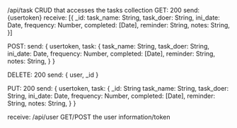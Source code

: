 /api/task
CRUD that accesses the tasks collection
GET: 200
send: {usertoken}
receive: [{
    _id: 
    task_name: String,
    task_doer: String,
    ini_date: Date,
    frequency: Number,
    completed: [Date],
    reminder: String,
    notes: String,
}]

POST: 
send: {
  usertoken, 
  task: {
    task_name: String,
    task_doer: String,
    ini_date: Date,
    frequency: Number,
    completed: [Date],
    reminder: String,
    notes: String,
  }
}

DELETE: 200
send: {
  user,
  _id
}

PUT: 200
send: {
  usertoken, 
  task: {
    _id: String
    task_name: String,
    task_doer: String,
    ini_date: Date,
    frequency: Number,
    completed: [Date],
    reminder: String,
    notes: String,
  }
}

receive:
/api/user
GET/POST the user information/token

